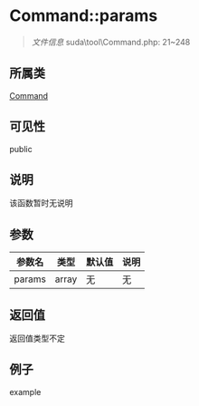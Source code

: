 # Command::params

> *文件信息* suda\tool\Command.php: 21~248
## 所属类 

[Command](../Command.md)

## 可见性

  public  
## 说明

该函数暂时无说明

## 参数

| 参数名 | 类型 | 默认值 | 说明 |
|--------|-----|-------|-------|
| params |  array | 无 | 无 |

## 返回值
返回值类型不定

## 例子

example